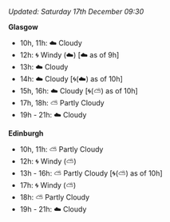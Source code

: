 *Updated: Saturday 17th December 09:30*

**Glasgow**

* 10h, 11h: :cloud: Cloudy
* 12h: :cyclone: Windy (:cloud:) [:cloud: as of 9h]
* 13h: :cloud: Cloudy
* 14h: :cloud: Cloudy [:cyclone:(:cloud:) as of 10h]
* 15h, 16h: :cloud: Cloudy [:cyclone:(:partly_sunny:) as of 10h]
* 17h, 18h: :partly_sunny: Partly Cloudy
* 19h - 21h: :cloud: Cloudy

**Edinburgh**

* 10h, 11h: :partly_sunny: Partly Cloudy
* 12h: :cyclone: Windy (:partly_sunny:)
* 13h - 16h: :partly_sunny: Partly Cloudy [:cyclone:(:partly_sunny:) as of 10h]
* 17h: :cyclone: Windy (:partly_sunny:)
* 18h: :partly_sunny: Partly Cloudy
* 19h - 21h: :cloud: Cloudy
